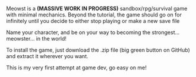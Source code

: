 Meowst is a **(MASSIVE WORK IN PROGRESS)** sandbox/rpg/survival game with minimal mechanics. 
Beyond the tutorial, the game should go on for infinitely until you decide to either stop playing or make a new save file

Name your character, and be on your way to becoming the strongest... meowster... in the world!

To install the game, just download the .zip file (big green button on GitHub) and extract it wherever you want.

This is my very first attempt at game dev, go easy on me!